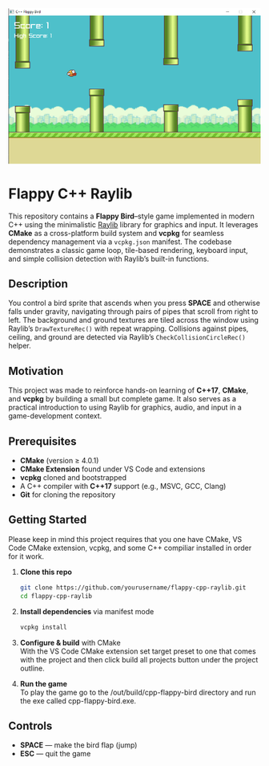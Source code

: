 ![Image of Flappy Bird made in C++](CPP-Flappy-Bird.png)

# Flappy C++ Raylib
This repository contains a **Flappy Bird**–style game implemented in modern C++ using the minimalistic [Raylib](http://www.raylib.com) library for graphics and input. It leverages **CMake** as a cross-platform build system and **vcpkg** for seamless dependency management via a `vcpkg.json` manifest. The codebase demonstrates a classic game loop, tile-based rendering, keyboard input, and simple collision detection with Raylib’s built-in functions.

## Description
You control a bird sprite that ascends when you press **SPACE** and otherwise falls under gravity, navigating through pairs of pipes that scroll from right to left. The background and ground textures are tiled across the window using Raylib’s `DrawTextureRec()` with repeat wrapping. Collisions against pipes, ceiling, and ground are detected via Raylib’s `CheckCollisionCircleRec()` helper.

## Motivation
This project was made to reinforce hands-on learning of **C++17**, **CMake**, and **vcpkg** by building a small but complete game. It also serves as a practical introduction to using Raylib for graphics, audio, and input in a game-development context.

## Prerequisites
- **CMake** (version ≥ 4.0.1)
- **CMake Extension** found under VS Code and extensions 
- **vcpkg** cloned and bootstrapped
- A C++ compiler with **C++17** support (e.g., MSVC, GCC, Clang)
- **Git** for cloning the repository

## Getting Started
Please keep in mind this project requires that you one have CMake, VS Code CMake extension, vcpkg, and some C++ compiliar installed in order for it work.

1. **Clone this repo**
   ```bash
   git clone https://github.com/yourusername/flappy-cpp-raylib.git
   cd flappy-cpp-raylib
   ```
2. **Install dependencies** via manifest mode
   ```bash
   vcpkg install
   ```
3. **Configure & build** with CMake  
With the VS Code CMake extension set target preset to one that comes with the project and then click build all projects button under the project outline.

4. **Run the game**  
To play the game go to the /out/build/cpp-flappy-bird directory and run the exe called cpp-flappy-bird.exe.

## Controls
- **SPACE** — make the bird flap (jump)
- **ESC** — quit the game
